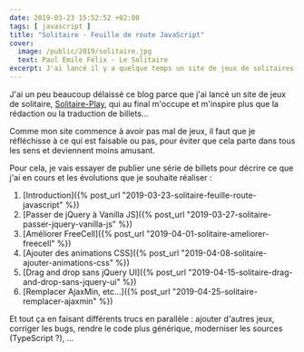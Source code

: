```yaml
---
date: 2019-03-23 15:52:52 +02:00
tags: [ javascript ]
title: "Solitaire - Feuille de route JavaScript"
cover:
  image: /public/2019/solitaire.jpg
  text: Paul Emile Félix - Le Solitaire
excerpt: J'ai lancé il y a quelque temps un site de jeux de solitaires et aujourd'hui il faut que je réfléchisse à ce que je veux y faire pour éviter que cela devienne moins amusant.
---
```


J'ai un peu beaucoup délaissé ce blog parce que j'ai lancé un site de jeux de solitaire,
[Solitaire-Play](https://www.solitaire-play.com/), qui au final m'occupe et m'inspire plus que
la rédaction ou la traduction de billets...

Comme mon site commence à avoir pas mal de jeux, il faut que je réfléchisse à ce qui est
faisable ou pas, pour éviter que cela parte dans tous les sens et deviennent moins amusant.

Pour cela, je vais essayer de publier une série de billets pour décrire ce que j'ai en cours
et les évolutions que je souhaite réaliser :

1. [Introduction]({% post_url "2019-03-23-solitaire-feuille-route-javascript" %})
2. [Passer de jQuery à Vanilla JS]({% post_url "2019-03-27-solitaire-passer-jquery-vanilla-js" %})
3. [Améliorer FreeCell]({% post_url "2019-04-01-solitaire-ameliorer-freecell" %})
4. [Ajouter des animations CSS]({% post_url "2019-04-08-solitaire-ajouter-animations-css" %})
5. [Drag and drop sans jQuery UI]({% post_url "2019-04-15-solitaire-drag-and-drop-sans-jquery-ui" %})
6. [Remplacer AjaxMin, etc...]({% post_url "2019-04-25-solitaire-remplacer-ajaxmin" %})

Et tout ça en faisant différents trucs en parallèle : ajouter d'autres jeux,
corriger les bugs, rendre le code plus générique, moderniser les sources
(TypeScript ?), ...
